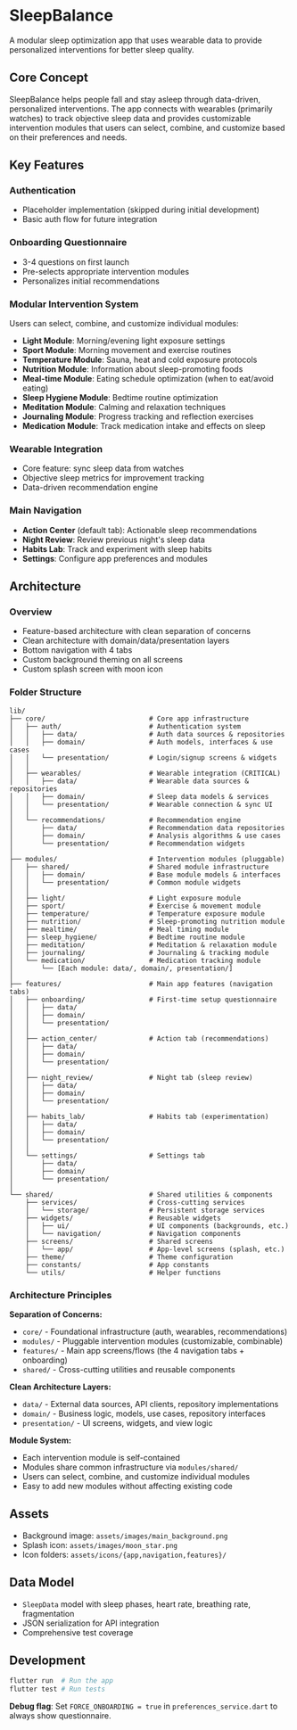 # SleepBalance

A modular sleep optimization app that uses wearable data to provide personalized interventions for better sleep quality.

## Core Concept

SleepBalance helps people fall and stay asleep through data-driven, personalized interventions. The app connects with wearables (primarily watches) to track objective sleep data and provides customizable intervention modules that users can select, combine, and customize based on their preferences and needs.

## Key Features

### Authentication
- Placeholder implementation (skipped during initial development)
- Basic auth flow for future integration

### Onboarding Questionnaire
- 3-4 questions on first launch
- Pre-selects appropriate intervention modules
- Personalizes initial recommendations

### Modular Intervention System
Users can select, combine, and customize individual modules:
- **Light Module**: Morning/evening light exposure settings
- **Sport Module**: Morning movement and exercise routines
- **Temperature Module**: Sauna, heat and cold exposure protocols
- **Nutrition Module**: Information about sleep-promoting foods
- **Meal-time Module**: Eating schedule optimization (when to eat/avoid eating)
- **Sleep Hygiene Module**: Bedtime routine optimization
- **Meditation Module**: Calming and relaxation techniques
- **Journaling Module**: Progress tracking and reflection exercises
- **Medication Module**: Track medication intake and effects on sleep

### Wearable Integration
- Core feature: sync sleep data from watches
- Objective sleep metrics for improvement tracking
- Data-driven recommendation engine

### Main Navigation
- **Action Center** (default tab): Actionable sleep recommendations
- **Night Review**: Review previous night's sleep data
- **Habits Lab**: Track and experiment with sleep habits
- **Settings**: Configure app preferences and modules

## Architecture

### Overview
- Feature-based architecture with clean separation of concerns
- Clean architecture with domain/data/presentation layers
- Bottom navigation with 4 tabs
- Custom background theming on all screens
- Custom splash screen with moon icon

### Folder Structure

```
lib/
├── core/                          # Core app infrastructure
│   ├── auth/                      # Authentication system
│   │   ├── data/                  # Auth data sources & repositories
│   │   ├── domain/                # Auth models, interfaces & use cases
│   │   └── presentation/          # Login/signup screens & widgets
│   │
│   ├── wearables/                 # Wearable integration (CRITICAL)
│   │   ├── data/                  # Wearable data sources & repositories
│   │   ├── domain/                # Sleep data models & services
│   │   └── presentation/          # Wearable connection & sync UI
│   │
│   └── recommendations/           # Recommendation engine
│       ├── data/                  # Recommendation data repositories
│       ├── domain/                # Analysis algorithms & use cases
│       └── presentation/          # Recommendation widgets
│
├── modules/                       # Intervention modules (pluggable)
│   ├── shared/                    # Shared module infrastructure
│   │   ├── domain/                # Base module models & interfaces
│   │   └── presentation/          # Common module widgets
│   │
│   ├── light/                     # Light exposure module
│   ├── sport/                     # Exercise & movement module
│   ├── temperature/               # Temperature exposure module
│   ├── nutrition/                 # Sleep-promoting nutrition module
│   ├── mealtime/                  # Meal timing module
│   ├── sleep_hygiene/             # Bedtime routine module
│   ├── meditation/                # Meditation & relaxation module
│   ├── journaling/                # Journaling & tracking module
│   └── medication/                # Medication tracking module
│       └── [Each module: data/, domain/, presentation/]
│
├── features/                      # Main app features (navigation tabs)
│   ├── onboarding/                # First-time setup questionnaire
│   │   ├── data/
│   │   ├── domain/
│   │   └── presentation/
│   │
│   ├── action_center/             # Action tab (recommendations)
│   │   ├── data/
│   │   ├── domain/
│   │   └── presentation/
│   │
│   ├── night_review/              # Night tab (sleep review)
│   │   ├── data/
│   │   ├── domain/
│   │   └── presentation/
│   │
│   ├── habits_lab/                # Habits tab (experimentation)
│   │   ├── data/
│   │   ├── domain/
│   │   └── presentation/
│   │
│   └── settings/                  # Settings tab
│       ├── data/
│       ├── domain/
│       └── presentation/
│
└── shared/                        # Shared utilities & components
    ├── services/                  # Cross-cutting services
    │   └── storage/               # Persistent storage services
    ├── widgets/                   # Reusable widgets
    │   ├── ui/                    # UI components (backgrounds, etc.)
    │   └── navigation/            # Navigation components
    ├── screens/                   # Shared screens
    │   └── app/                   # App-level screens (splash, etc.)
    ├── theme/                     # Theme configuration
    ├── constants/                 # App constants
    └── utils/                     # Helper functions
```

### Architecture Principles

**Separation of Concerns:**
- `core/` - Foundational infrastructure (auth, wearables, recommendations)
- `modules/` - Pluggable intervention modules (customizable, combinable)
- `features/` - Main app screens/flows (the 4 navigation tabs + onboarding)
- `shared/` - Cross-cutting utilities and reusable components

**Clean Architecture Layers:**
- `data/` - External data sources, API clients, repository implementations
- `domain/` - Business logic, models, use cases, repository interfaces
- `presentation/` - UI screens, widgets, and view logic

**Module System:**
- Each intervention module is self-contained
- Modules share common infrastructure via `modules/shared/`
- Users can select, combine, and customize individual modules
- Easy to add new modules without affecting existing code

## Assets

- Background image: `assets/images/main_background.png`
- Splash icon: `assets/images/moon_star.png`
- Icon folders: `assets/icons/{app,navigation,features}/`

## Data Model

- `SleepData` model with sleep phases, heart rate, breathing rate, fragmentation
- JSON serialization for API integration
- Comprehensive test coverage

## Development

```bash
flutter run  # Run the app
flutter test # Run tests
```

**Debug flag**: Set `FORCE_ONBOARDING = true` in `preferences_service.dart` to always show questionnaire.